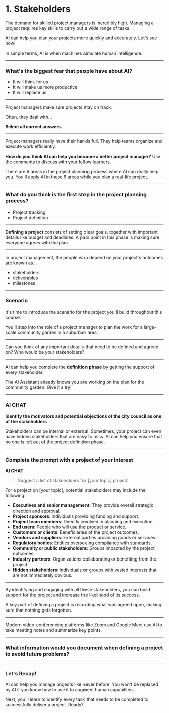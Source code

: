 # 1. Stakeholders

The demand for skilled project managers is incredibly high. Managing a project requires key skills to carry out a wide range of tasks.

AI can help you plan your projects more quickly and accurately. Let's see how!

In simple terms, AI is when machines simulate human intelligence.

---

### What's the biggest fear that people have about AI?
- It will think for us
- It will make us more productive
- It will replace us

---

Project managers make sure projects stay on track.

Often, they deal with...

**Select all correct answers.**

---

Project managers really have their hands full. They help teams organize and execute work efficiently.

**How do you think AI can help you become a better project manager?** Use the comments to discuss with your fellow learners.

There are 6 areas in the project planning process where AI can really help you. You'll apply AI in these 6 areas while you plan a real-life project.

---

### What do you think is the first step in the project planning process?
- Project tracking
- Project definition

---

**Defining a project** consists of setting clear goals, together with important details like budget and deadlines. A pain point in this phase is making sure everyone agrees with the plan.

---

In project management, the people who depend on your project's outcomes are known as…
- stakeholders
- deliverables
- milestones

---

### Scenario

It's time to introduce the scenario for the project you'll build throughout this course.

You'll step into the role of a project manager to plan the work for a large-scale community garden in a suburban area.

---

Can you think of any important details that need to be defined and agreed on? Who would be your stakeholders?

---

AI can help you complete the **definition phase** by getting the support of every stakeholder.

The AI Assistant already knows you are working on the plan for the community garden. Give it a try!

---

### AI CHAT
**Identify the motivators and potential objections of the city council as one of the stakeholders**

Stakeholders can be internal or external. Sometimes, your project can even have hidden stakeholders that are easy to miss. AI can help you ensure that no one is left out of the project definition phase.

---

### Complete the prompt with a project of your interest

**AI CHAT**
> Suggest a list of stakeholders for \[your topic\] project.

For a project on \[your topic\], potential stakeholders may include the following:

- **Executives and senior management**: They provide overall strategic direction and approval.
- **Project sponsors**: Individuals providing funding and support.
- **Project team members**: Directly involved in planning and execution.
- **End users**: People who will use the product or service.
- **Customers or clients**: Beneficiaries of the project outcomes.
- **Vendors and suppliers**: External parties providing goods or services.
- **Regulatory bodies**: Entities overseeing compliance with standards.
- **Community or public stakeholders**: Groups impacted by the project outcomes.
- **Industry partners**: Organizations collaborating or benefiting from the project.
- **Hidden stakeholders**: Individuals or groups with vested interests that are not immediately obvious.

---

By identifying and engaging with all these stakeholders, you can build support for the project and increase the likelihood of its success.

A key part of defining a project is recording what was agreed upon, making sure that nothing gets forgotten. 

---

Modern video-conferencing platforms like Zoom and Google Meet use AI to take meeting notes and summarize key points.

---

### What information would you document when defining a project to avoid future problems?

---

### Let's Recap!

AI can help you manage projects like never before. You won't be replaced by AI if you know how to use it to augment human capabilities.

Next, you'll learn to identify every task that needs to be completed to successfully deliver a project. Ready?